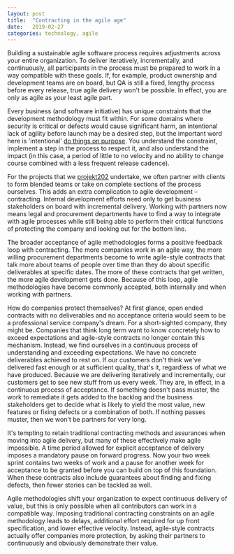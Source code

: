 ```yaml
---
layout: post
title:  "Contracting in the agile age"
date:   2019-02-27
categories: technology, agile
---
```


Building a sustainable agile software process requires adjustments across your entire organization.  To deliver iteratively, incrementally, and continuously, all participants in the process must be prepared to work in a way compatible with these goals.  If, for example, product ownership and development teams are on board, but QA is still a fixed, lengthy process before every release, true agile delivery won't be possible.  In effect, you are only as agile as your least agile part.

Every business (and software initiative) has unique constraints that the development methodology must fit within.  For some domains where security is critical or defects would cause significant harm, an intentional lack of agility before launch may be a desired step, but the important word here is 'intentional' [do things on purpose][do-on-purpose-link].  You understand the constraint, implement a step in the process to respect it, and also understand the impact (in this case, a period of little to no velocity and no ability to change course combined with a less frequent release cadence).

For the projects that we [projekt202][projekt202-link] undertake, we often partner with clients to form blended teams or take on complete sections of the process ourselves.  This adds an extra complication to agile development – contracting.  Internal development efforts need only to get business stakeholders on board with incremental delivery.  Working with partners now means legal and procurement departments have to find a way to integrate with agile processes while still being able to perform their critical functions of protecting the company and looking out for the bottom line.

The broader acceptance of agile methodologies forms a positive feedback loop with contracting.  The more companies work in an agile way, the more willing procurement departments become to write agile-style contracts that talk more about teams of people over time than they do about specific deliverables at specific dates.  The more of these contracts that get written, the more agile development gets done.  Because of this loop, agile methodologies have become commonly accepted, both internally and when working with partners.

How do companies protect themselves?  At first glance, open ended contracts with no deliverables and no acceptance criteria would seem to be a professional service company's dream.  For a short-sighted company, they might be.  Companies that think long term want to know concretely how to exceed expectations and agile-style contracts no longer contain this mechanism.  Instead, we find ourselves in a continuous process of understanding and exceeding expectations.  We have no concrete deliverables achieved to rest on.  If our customers don't think we've delivered fast enough or at sufficient quality, that's it, regardless of what we have produced.  Because we are delivering iteratively and incrementally, our customers get to see new stuff from us every week.  They are, in effect, in a continuous process of acceptance.  If something doesn't pass muster, the work to remediate it gets added to the backlog and the business stakeholders get to decide what is likely to yield the most value, new features or fixing defects or a combination of both. If nothing passes muster, then we won't be partners for very long.

It's tempting to retain traditional contracting methods and assurances when moving into agile delivery, but many of these effectively make agile impossible.  A time period allowed for explicit acceptance of delivery imposes a mandatory pause on forward progress.  Now your two week sprint contains two weeks of work and a pause for another week for acceptance to be granted before you can build on top of this foundation.  When these contracts also include guarantees about finding and fixing defects, then fewer stories can be tackled as well.

Agile methodologies shift your organization to expect continuous delivery of value, but this is only possible when all contributors can work in a compatible way.  Imposing traditional contracting constraints on an agile methodology leads to delays, additional effort required for up front specification, and lower effective velocity.  Instead, agile-style contracts actually offer companies more protection, by asking their partners to continuously and obviously demonstrate their value.


[projekt202-link]: https://projekt202.com
[do-on-purpose-link]: https://harmlessmachines.com/2018-07-09/do-things-on-purpose